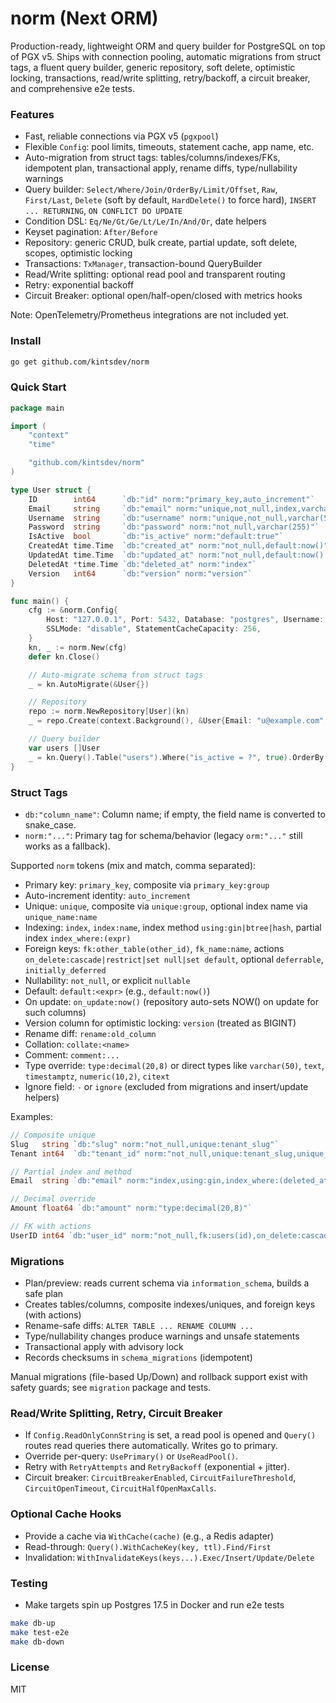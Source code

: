 # norm (Next ORM)

Production-ready, lightweight ORM and query builder for PostgreSQL on top of PGX v5. Ships with connection pooling, automatic migrations from struct tags, a fluent query builder, generic repository, soft delete, optimistic locking, transactions, read/write splitting, retry/backoff, a circuit breaker, and comprehensive e2e tests.

### Features

- Fast, reliable connections via PGX v5 (`pgxpool`)
- Flexible `Config`: pool limits, timeouts, statement cache, app name, etc.
- Auto-migration from struct tags: tables/columns/indexes/FKs, idempotent plan, transactional apply, rename diffs, type/nullability warnings
- Query builder: `Select/Where/Join/OrderBy/Limit/Offset`, `Raw`, `First/Last`, `Delete` (soft by default, `HardDelete()` to force hard), `INSERT ... RETURNING`, `ON CONFLICT DO UPDATE`
- Condition DSL: `Eq/Ne/Gt/Ge/Lt/Le/In/And/Or`, date helpers
- Keyset pagination: `After/Before`
- Repository: generic CRUD, bulk create, partial update, soft delete, scopes, optimistic locking
- Transactions: `TxManager`, transaction-bound QueryBuilder
- Read/Write splitting: optional read pool and transparent routing
- Retry: exponential backoff
- Circuit Breaker: optional open/half-open/closed with metrics hooks

Note: OpenTelemetry/Prometheus integrations are not included yet.

### Install

```bash
go get github.com/kintsdev/norm
```

### Quick Start

```go
package main

import (
    "context"
    "time"

    "github.com/kintsdev/norm"
)

type User struct {
    ID        int64      `db:"id" norm:"primary_key,auto_increment"`
    Email     string     `db:"email" norm:"unique,not_null,index,varchar(255)"`
    Username  string     `db:"username" norm:"unique,not_null,varchar(50)"`
    Password  string     `db:"password" norm:"not_null,varchar(255)"`
    IsActive  bool       `db:"is_active" norm:"default:true"`
    CreatedAt time.Time  `db:"created_at" norm:"not_null,default:now()"`
    UpdatedAt time.Time  `db:"updated_at" norm:"not_null,default:now(),on_update:now()"`
    DeletedAt *time.Time `db:"deleted_at" norm:"index"`
    Version   int64      `db:"version" norm:"version"`
}

func main() {
    cfg := &norm.Config{
        Host: "127.0.0.1", Port: 5432, Database: "postgres", Username: "postgres", Password: "postgres",
        SSLMode: "disable", StatementCacheCapacity: 256,
    }
    kn, _ := norm.New(cfg)
    defer kn.Close()

    // Auto-migrate schema from struct tags
    _ = kn.AutoMigrate(&User{})

    // Repository
    repo := norm.NewRepository[User](kn)
    _ = repo.Create(context.Background(), &User{Email: "u@example.com", Username: "u", Password: "x"})

    // Query builder
    var users []User
    _ = kn.Query().Table("users").Where("is_active = ?", true).OrderBy("id ASC").Limit(10).Find(context.Background(), &users)
}
```

### Struct Tags

- `db:"column_name"`: Column name; if empty, the field name is converted to snake_case.
- `norm:"..."`: Primary tag for schema/behavior (legacy `orm:"..."` still works as a fallback).

Supported `norm` tokens (mix and match, comma separated):

- Primary key: `primary_key`, composite via `primary_key:group`
- Auto-increment identity: `auto_increment`
- Unique: `unique`, composite via `unique:group`, optional index name via `unique_name:name`
- Indexing: `index`, `index:name`, index method `using:gin|btree|hash`, partial index `index_where:(expr)`
- Foreign keys: `fk:other_table(other_id)`, `fk_name:name`, actions `on_delete:cascade|restrict|set null|set default`, optional `deferrable`, `initially_deferred`
- Nullability: `not_null`, or explicit `nullable`
- Default: `default:<expr>` (e.g., `default:now()`)
- On update: `on_update:now()` (repository auto-sets NOW() on update for such columns)
- Version column for optimistic locking: `version` (treated as BIGINT)
- Rename diff: `rename:old_column`
- Collation: `collate:<name>`
- Comment: `comment:...`
- Type override: `type:decimal(20,8)` or direct types like `varchar(50)`, `text`, `timestamptz`, `numeric(10,2)`, `citext`
- Ignore field: `-` or `ignore` (excluded from migrations and insert/update helpers)

Examples:

```go
// Composite unique
Slug   string `db:"slug" norm:"not_null,unique:tenant_slug"`
Tenant int64  `db:"tenant_id" norm:"not_null,unique:tenant_slug,unique_name:uq_accounts_tenant_slug"`

// Partial index and method
Email  string `db:"email" norm:"index,using:gin,index_where:(deleted_at IS NULL)"`

// Decimal override
Amount float64 `db:"amount" norm:"type:decimal(20,8)"`

// FK with actions
UserID int64 `db:"user_id" norm:"not_null,fk:users(id),on_delete:cascade,fk_name:fk_posts_user"`
```

### Migrations

- Plan/preview: reads current schema via `information_schema`, builds a safe plan
- Creates tables/columns, composite indexes/uniques, and foreign keys (with actions)
- Rename-safe diffs: `ALTER TABLE ... RENAME COLUMN ...`
- Type/nullability changes produce warnings and unsafe statements
- Transactional apply with advisory lock
- Records checksums in `schema_migrations` (idempotent)

Manual migrations (file-based Up/Down) and rollback support exist with safety guards; see `migration` package and tests.

### Read/Write Splitting, Retry, Circuit Breaker

- If `Config.ReadOnlyConnString` is set, a read pool is opened and `Query()` routes read queries there automatically. Writes go to primary.
- Override per-query: `UsePrimary()` or `UseReadPool()`.
- Retry with `RetryAttempts` and `RetryBackoff` (exponential + jitter).
- Circuit breaker: `CircuitBreakerEnabled`, `CircuitFailureThreshold`, `CircuitOpenTimeout`, `CircuitHalfOpenMaxCalls`.

### Optional Cache Hooks

- Provide a cache via `WithCache(cache)` (e.g., a Redis adapter)
- Read-through: `Query().WithCacheKey(key, ttl).Find/First`
- Invalidation: `WithInvalidateKeys(keys...).Exec/Insert/Update/Delete`

### Testing

- Make targets spin up Postgres 17.5 in Docker and run e2e tests

```bash
make db-up
make test-e2e
make db-down
```

### License

MIT
